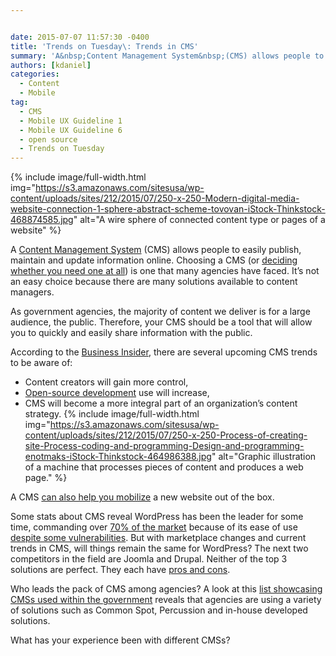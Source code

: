 ```yaml
---


date: 2015-07-07 11:57:30 -0400
title: 'Trends on Tuesday\: Trends in CMS'
summary: 'A&nbsp;Content Management System&nbsp;(CMS) allows people to easily publish, maintain and update information online. Choosing a CMS (or deciding whether you need one at all) is one that many agencies have faced. It&rsquo;s not an easy choice because there are many solutions available to content managers. As government agencies, the majority of content we deliver is'
authors: [kdaniel]
categories:
  - Content
  - Mobile
tag:
  - CMS
  - Mobile UX Guideline 1
  - Mobile UX Guideline 6
  - open source
  - Trends on Tuesday
---
```



{% include image/full-width.html img="https://s3.amazonaws.com/sitesusa/wp-content/uploads/sites/212/2015/07/250-x-250-Modern-digital-media-website-connection-1-sphere-abstract-scheme-tovovan-iStock-Thinkstock-468874585.jpg" alt="A wire sphere of connected content type or pages of a website" %} 

A [Content Management System](https://www.WHATEVER/event/the-results-are-in-2015-comprehensive-web-cms-customer-survey/) (CMS) allows people to easily publish, maintain and update information online. Choosing a CMS (or [deciding whether you need one at all](https://www.WHATEVER/2013/12/12/9-reasons-your-agency-should-have-a-cms/)) is one that many agencies have faced. It’s not an easy choice because there are many solutions available to content managers.

As government agencies, the majority of content we deliver is for a large audience, the public. Therefore, your CMS should be a tool that will allow you to quickly and easily share information with the public.

According to the [Business Insider](http://www.businessinsider.com/sc/2015-content-management-trends-2014-12), there are several upcoming CMS trends to be aware of:

  * Content creators will gain more control,
  * [Open-source development](http://opensource.com/business/15/5/open-source-clear-choice-cms-development) use will increase,
  * CMS will become a more integral part of an organization’s content strategy. 
{% include image/full-width.html img="https://s3.amazonaws.com/sitesusa/wp-content/uploads/sites/212/2015/07/250-x-250-Process-of-creating-site-Process-coding-and-programming-Design-and-programming-enotmaks-iStock-Thinkstock-464986388.jpg" alt="Graphic illustration of a machine that processes pieces of content and produces a web page." %} 

A CMS [can also help you mobilize](https://www.WHATEVER/2014/09/03/mobile-web-templates-how-to-use-open-source-cms-to-implement-responsive-web-design-webinar-recap/) a new website out of the box.

Some stats about CMS reveal WordPress has been the leader for some time, commanding over [70% of the market](http://www.fiercecontentmanagement.com/story/report-wordpress-leads-pack-most-used-cms/2015-05-13) because of its ease of use [despite some vulnerabilities](http://www.engadget.com/2015/05/07/wordpress-xss-bug/). But with marketplace changes and current trends in CMS, will things remain the same for WordPress? The next two competitors in the field are Joomla and Drupal. Neither of the top 3 solutions are perfect. They each have [pros and cons](http://websitesetup.org/cms-comparison-wordpress-vs-joomla-drupal/).

Who leads the pack of CMS among agencies? A look at this [list showcasing CMSs used within the government](https://www.WHATEVER/resources/content-management-systems-used-by-government-agencies/) reveals that agencies are using a variety of solutions such as Common Spot, Percussion and in-house developed solutions.

What has your experience been with different CMSs?